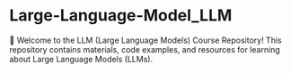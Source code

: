 # Large-Language-Model_LLM
🚀 Welcome to the LLM (Large Language Models) Course Repository!
This repository contains materials, code examples, and resources for learning about Large Language Models (LLMs).
